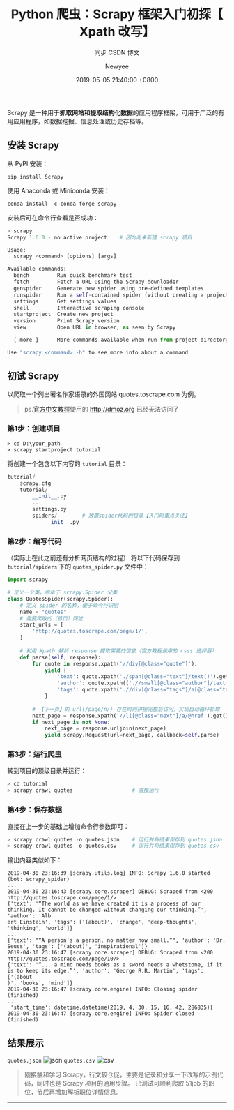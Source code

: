 ﻿---
layout:       post
title:        "Python 爬虫：Scrapy 框架入门初探【 Xpath 改写】"
subtitle:     "同步 CSDN 博文"
date:         2019-05-05 21:40:00 +0800
author:       "Newyee"
catalog:      true
tags:
    - Python
    - 爬虫
    - 博文
    - Scrapy
---


Scrapy 是一种用于**抓取网站和提取结构化数据**的应用程序框架，可用于广泛的有用应用程序，如数据挖掘、信息处理或历史存档等。

## 安装 Scrapy
从 PyPI 安装：

```
pip install Scrapy
```
使用 Anaconda 或 Miniconda 安装：

```
conda install -c conda-forge scrapy
```
安装后可在命令行查看是否成功：

```python
> scrapy
Scrapy 1.6.0 - no active project	# 因为尚未新建 scrapy 项目

Usage:
  scrapy <command> [options] [args]

Available commands:
  bench         Run quick benchmark test
  fetch         Fetch a URL using the Scrapy downloader
  genspider     Generate new spider using pre-defined templates
  runspider     Run a self-contained spider (without creating a project)
  settings      Get settings values
  shell         Interactive scraping console
  startproject  Create new project
  version       Print Scrapy version
  view          Open URL in browser, as seen by Scrapy

  [ more ]      More commands available when run from project directory

Use "scrapy <command> -h" to see more info about a command
```

## 初试 Scrapy
以爬取一个列出著名作家语录的外国网站  quotes.toscrape.com 为例。
> ps.[官方中文教程](https://scrapy-chs.readthedocs.io/zh_CN/latest/intro/tutorial.html)使用的 http://dmoz.org 已经无法访问了

### 第1步：创建项目

```
> cd D:\your_path
> scrapy startproject tutorial
```

将创建一个包含以下内容的 `tutorial` 目录：

```python
tutorial/
    scrapy.cfg
    tutorial/
        __init__.py
		...
        settings.py
        spiders/        # 放置spider代码的目录【入门时重点关注】
            __init__.py
```

### 第2步：编写代码
（实际上在此之前还有分析网页结构的过程）
将以下代码保存到 `tutorial/spiders` 下的 `quotes_spider.py` 文件中：

```python
import scrapy

# 定义一个类，继承于 scrapy.Spider 父类
class QuotesSpider(scrapy.Spider):
    # 定义 spider 的名称，便于命令行识别
    name = "quotes"
    # 需要爬取的（首页）网址
    start_urls = [
        'http://quotes.toscrape.com/page/1/',
    ]
    
    # 利用 Xpath 解析 response 提取需要的信息（官方教程使用的 csss 选择器）
    def parse(self, response):
        for quote in response.xpath('//div[@class="quote"]'):
            yield {
                'text': quote.xpath('./span[@class="text"]/text()').get(),
                'author': quote.xpath(('.//small[@class="author"]/text()').get(),
                'tags': quote.xpath('.//div[@class="tags"]/a[@class="tag"]/text()').getall(),
            }
		
        # 【下一页】的 url(/page/n/) 存在时则拼接完整后访问，实现自动循环抓取
        next_page = response.xpath('//li[@class="next"]/a/@href').get()
        if next_page is not None:
            next_page = response.urljoin(next_page)
            yield scrapy.Request(url=next_page, callback=self.parse)
```

### 第3步：运行爬虫
转到项目的顶级目录并运行：

```python
> cd tutorial
> scrapy crawl quotes					# 直接运行
```

### 第4步：保存数据
直接在上一步的基础上增加命令行参数即可：

```python
> scrapy crawl quotes -o quotes.json	# 运行并将结果保存到 quotes.json
> scrapy crawl quotes -o quotes.csv     # 运行并将结果保存到 quotes.csv
```
输出内容类似如下：

```
2019-04-30 23:16:39 [scrapy.utils.log] INFO: Scrapy 1.6.0 started (bot: scrapy_spider)
...
2019-04-30 23:16:43 [scrapy.core.scraper] DEBUG: Scraped from <200 http://quotes.toscrape.com/page/1/>
{'text': '“The world as we have created it is a process of our thinking. It cannot be changed without changing our thinking.”', 'author': 'Alb
ert Einstein', 'tags': ['(about)', 'change', 'deep-thoughts', 'thinking', 'world']}
...
{'text': "“A person's a person, no matter how small.”", 'author': 'Dr. Seuss', 'tags': ['(about)', 'inspirational']}
2019-04-30 23:16:47 [scrapy.core.scraper] DEBUG: Scraped from <200 http://quotes.toscrape.com/page/10/>
{'text': '“... a mind needs books as a sword needs a whetstone, if it is to keep its edge.”', 'author': 'George R.R. Martin', 'tags': ['(about
)', 'books', 'mind']}
2019-04-30 23:16:47 [scrapy.core.engine] INFO: Closing spider (finished)
...
 'start_time': datetime.datetime(2019, 4, 30, 15, 16, 42, 286835)}
2019-04-30 23:16:47 [scrapy.core.engine] INFO: Spider closed (finished)
```

## 结果展示
`quotes.json`
![json](https://img-blog.csdnimg.cn/20190430232526730.png)
`quotes.csv`
![csv](https://img-blog.csdnimg.cn/20190430232628462.png)

>刚接触和学习 Scrapy，行文较仓促，主要是记录和分享一下改写的示例代码，同时也是 Scrapy 项目的通用步骤。
>已测试可顺利爬取 51job 的职位，节后再增加解析职位详情信息。

---
